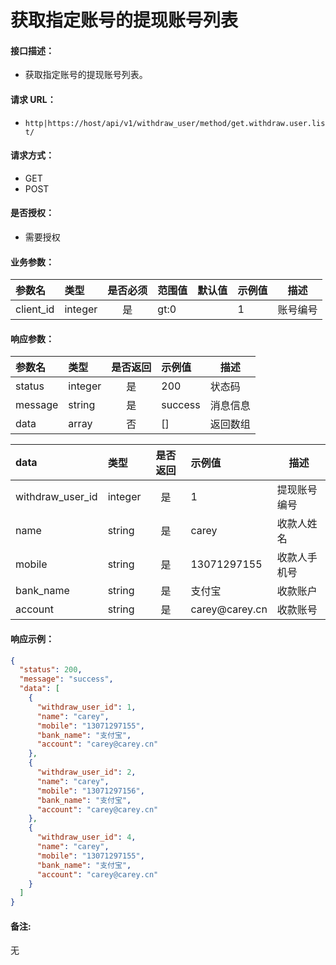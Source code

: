 # 获取指定账号的提现账号列表

#### 接口描述：
- 获取指定账号的提现账号列表。

#### 请求 URL：
- `http|https://host/api/v1/withdraw_user/method/get.withdraw.user.list/`

#### 请求方式：
- GET
- POST

#### 是否授权：
- 需要授权

#### 业务参数：
|参数名|类型|是否必须|范围值|默认值|示例值|描述|
|:----|:---|:---:|:-----|:-----|:-----|-----|
|client_id |integer |是 |gt:0 | |1 |账号编号 |

#### 响应参数：
|参数名|类型|是否返回|示例值|描述|
|:-----|:-----|:---:|:-----|-----|
|status |integer |是 |200 |状态码 |
|message |string |是 |success |消息信息 |
|data |array |否 |[] |返回数组 |

|data|类型|是否返回|示例值|描述|
|:-----|:-----|:---:|:-----|-----|
|withdraw_user_id |integer |是 |1 |提现账号编号 |
|name |string |是 |carey |收款人姓名 |
|mobile |string |是 |13071297155 |收款人手机号 |
|bank_name |string |是 |支付宝 |收款账户 |
|account |string |是 |carey&#64;carey.cn |收款账号 |

#### 响应示例：
```json
{
  "status": 200,
  "message": "success",
  "data": [
    {
      "withdraw_user_id": 1,
      "name": "carey",
      "mobile": "13071297155",
      "bank_name": "支付宝",
      "account": "carey@carey.cn"
    },
    {
      "withdraw_user_id": 2,
      "name": "carey",
      "mobile": "13071297156",
      "bank_name": "支付宝",
      "account": "carey@carey.cn"
    },
    {
      "withdraw_user_id": 4,
      "name": "carey",
      "mobile": "13071297155",
      "bank_name": "支付宝",
      "account": "carey@carey.cn"
    }
  ]
}
```

#### 备注:
无